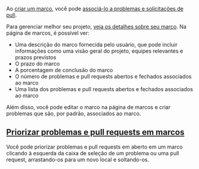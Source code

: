 Ao [criar um marco](https://docs.github.com/pt/issues/using-labels-and-milestones-to-track-work/creating-and-editing-milestones-for-issues-and-pull-requests), você pode [associá-lo a problemas e solicitações de pull](https://docs.github.com/pt/issues/using-labels-and-milestones-to-track-work/associating-milestones-with-issues-and-pull-requests).

Para gerenciar melhor seu projeto, [veja os detalhes sobre seu marco](https://docs.github.com/pt/issues/using-labels-and-milestones-to-track-work/viewing-your-milestones-progress). Na página de marcos, é possível ver:

- Uma descrição do marco fornecida pelo usuário, que pode incluir informações como uma visão geral do projeto, equipes relevantes e prazos previstos
- O prazo do marco
- A porcentagem de conclusão do marco
- O número de problemas e pull requests abertos e fechados associados ao marco
- Uma lista dos problemas e pull requests abertos e fechados associados ao marco

Além disso, você pode editar o marco na página de marcos e criar problemas que são, por padrão, associados ao marco.

## [Priorizar problemas e pull requests em marcos](https://docs.github.com/pt/issues/using-labels-and-milestones-to-track-work/about-milestones#prioritizing-issues-and-pull-requests-in-milestones)

Você pode priorizar problemas e pull requests em aberto em um marco clicando à esquerda da caixa de seleção de um problema ou uma pull request, arrastando-os para um novo local e soltando-os.